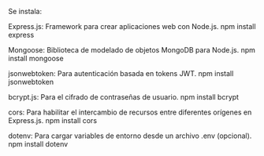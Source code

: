 Se instala: 

Express.js: Framework para crear aplicaciones web con Node.js.
npm install express

Mongoose: Biblioteca de modelado de objetos MongoDB para Node.js.
npm install mongoose

jsonwebtoken: Para autenticación basada en tokens JWT.
npm install jsonwebtoken

bcrypt.js: Para el cifrado de contraseñas de usuario.
npm install bcrypt

cors: Para habilitar el intercambio de recursos entre diferentes orígenes en Express.js.
npm install cors

dotenv: Para cargar variables de entorno desde un archivo .env (opcional).
npm install dotenv
